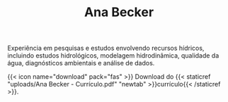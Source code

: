 ﻿---
bio: Mestre em Engenharia de Recursos Hídricos e Ambiental e trabalha com recursos hídricos, incluindo estudos hidrológicos, modelagem hidrodinâmica, qualidade da água, diagnósticos ambientais e análise de dados.
education:
  courses:

  - course: Mestre em Engenharia de Recursos Hídricos e Ambiental
    institution: UFPR
    year: 2021
  - course: Engenheira Civil
    institution: UFPR
    year: 2018
email: "ana.becker.accb@gmail.com"
highlight_name: true
interests:
- Recursos hídricos
- Modelagem hidrodinâmica
- Estudos hidrológicos
- Ciência de dados

role: Engenheira de Recursos Hídricos
social:
- icon: envelope
  icon_pack: fas
  link: mailto:ana.becker.accb@gmail.com
- icon: linkedin
  icon_pack: fab
  link: https://www.linkedin.com/in/anaccbecker/
- icon: lattes
  icon_pack: ai
  link: http://lattes.cnpq.br/6054762283835269
- icon: github
  icon_pack: fab
  link: https://github.com/anaccbecker
- icon: youtube
  icon_pack: fab
  link: https://www.youtube.com/channel/UCECEe4mWuE_QBWVV_2SH_bw?app=desktop
- icon: researchgate
  icon_pack: ai
  link: https://www.researchgate.net/profile/Ana-Carolina-Becker
superuser: true
title: Ana Becker
---

Experiência em pesquisas e estudos envolvendo recursos hídricos, incluindo estudos hidrológicos, modelagem hidrodinâmica, qualidade da água, diagnósticos ambientais e análise de dados.

{{< icon name="download" pack="fas" >}} Download do {{< staticref "uploads/Ana Becker - Currículo.pdf" "newtab" >}}currículo{{< /staticref >}}.
